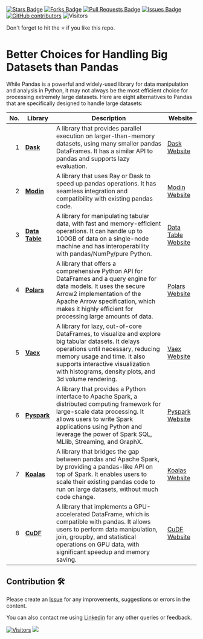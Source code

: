 <a href="https://github.com/drshahizan/Python-big-data/stargazers"><img src="https://img.shields.io/github/stars/drshahizan/Python-big-data" alt="Stars Badge"/></a>
<a href="https://github.com/drshahizan/Python-big-data/network/members"><img src="https://img.shields.io/github/forks/drshahizan/Python-big-data" alt="Forks Badge"/></a>
<a href="https://github.com/drshahizan/Python-big-data/pulls"><img src="https://img.shields.io/github/issues-pr/drshahizan/Python-big-data" alt="Pull Requests Badge"/></a>
<a href="https://github.com/drshahizan/Python-big-data/issues"><img src="https://img.shields.io/github/issues/drshahizan/Python-big-data" alt="Issues Badge"/></a>
<a href="https://github.com/drshahizan/Python-big-data/graphs/contributors"><img alt="GitHub contributors" src="https://img.shields.io/github/contributors/drshahizan/Python-big-data?color=2b9348"></a>
![Visitors](https://api.visitorbadge.io/api/visitors?path=https%3A%2F%2Fgithub.com%2Fdrshahizan%2FPython-big-data&labelColor=%23d9e3f0&countColor=%23697689&style=flat)

Don't forget to hit the :star: if you like this repo.

# Better Choices for Handling Big Datasets than Pandas

While Pandas is a powerful and widely-used library for data manipulation and analysis in Python, it may not always be the most efficient choice for processing extremely large datasets. Here are eight alternatives to Pandas that are specifically designed to handle large datasets:

| No. | Library         | Description | Website |
|-----:|-----------------|---------------------------------------------------------------------------------------------------------------------------------------------------------------------------------------------------------------------------------------------------------------------------------------------------------------------------------|-----------------------------------------------------|
| 1   | **[Dask](https://dask.org/)**         | A library that provides parallel execution on larger-than-memory datasets, using many smaller pandas DataFrames. It has a similar API to pandas and supports lazy evaluation. | [Dask Website](https://dask.org/) |
| 2   | **[Modin](https://modin.readthedocs.io/)**        | A library that uses Ray or Dask to speed up pandas operations. It has seamless integration and compatibility with existing pandas code. | [Modin Website](https://modin.readthedocs.io/)       |
| 3   | **[Data Table](https://datatable.readthedocs.io/)**   | A library for manipulating tabular data, with fast and memory-efficient operations. It can handle up to 100GB of data on a single-node machine and has interoperability with pandas/NumPy/pure Python. | [Data Table Website](https://datatable.readthedocs.io/) |
| 4   | **[Polars](https://pola-rs.github.io/polars/)**       | A library that offers a comprehensive Python API for DataFrames and a query engine for data models. It uses the secure Arrow2 implementation of the Apache Arrow specification, which makes it highly efficient for processing large amounts of data. | [Polars Website](https://github.com/pola-rs/polars)   |
| 5   | **[Vaex](https://vaex.io/)**         | A library for lazy, out-of-core DataFrames, to visualize and explore big tabular datasets. It delays operations until necessary, reducing memory usage and time. It also supports interactive visualization with histograms, density plots, and 3d volume rendering. | [Vaex Website](https://vaex.io/)                     |
| 6   | **[Pyspark](https://spark.apache.org/pyspark/)**      | A library that provides a Python interface to Apache Spark, a distributed computing framework for large-scale data processing. It allows users to write Spark applications using Python and leverage the power of Spark SQL, MLlib, Streaming, and GraphX. | [Pyspark Website](https://spark.apache.org/pyspark/) |
| 7   | **[Koalas](https://koalas.readthedocs.io/)**       | A library that bridges the gap between pandas and Apache Spark, by providing a pandas-like API on top of Spark. It enables users to scale their existing pandas code to run on large datasets, without much code change. | [Koalas Website](https://koalas.readthedocs.io/)     |
| 8   | **[CuDF](https://docs.rapids.ai/api/cudf/stable/)** | A library that implements a GPU-accelerated DataFrame, which is compatible with pandas. It allows users to perform data manipulation, join, groupby, and statistical operations on GPU data, with significant speedup and memory saving. | [CuDF Website](https://github.com/rapidsai/cudf) |


## Contribution 🛠️
Please create an [Issue](https://github.com/drshahizan/Python_EDA/issues) for any improvements, suggestions or errors in the content.

You can also contact me using [Linkedin](https://www.linkedin.com/in/drshahizan/) for any other queries or feedback.

[![Visitors](https://api.visitorbadge.io/api/visitors?path=https%3A%2F%2Fgithub.com%2Fdrshahizan&labelColor=%23697689&countColor=%23555555&style=plastic)](https://visitorbadge.io/status?path=https%3A%2F%2Fgithub.com%2Fdrshahizan)
![](https://hit.yhype.me/github/profile?user_id=81284918)
